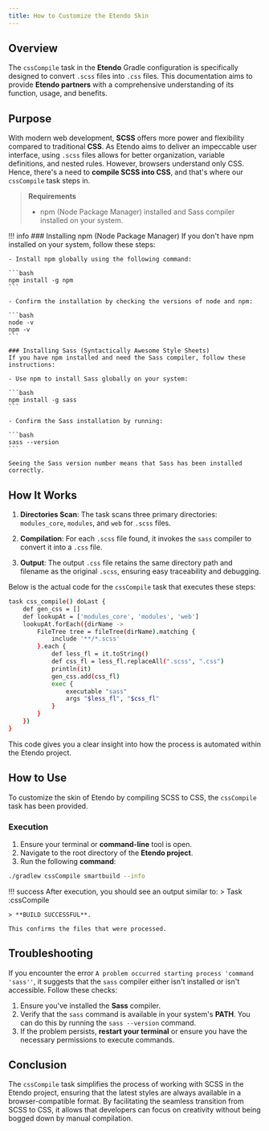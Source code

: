```yaml
---
title: How to Customize the Etendo Skin
---
```


## Overview

The `cssCompile` task in the **Etendo** Gradle configuration is specifically designed to convert `.scss` files into `.css` files. This documentation aims to provide **Etendo partners** with a comprehensive understanding of its function, usage, and benefits.

## Purpose

With modern web development, **SCSS** offers more power and flexibility compared to traditional **CSS**. As Etendo aims to deliver an impeccable user interface, using `.scss` files allows for better organization, variable definitions, and nested rules. However, browsers understand only CSS. Hence, there's a need to **compile SCSS into CSS**, and that's where our `cssCompile` task steps in.

> **Requirements**
> - npm (Node Package Manager) installed and Sass compiler installed on your system.

!!! info
    ### Installing npm (Node Package Manager)
    If you don't have npm installed on your system, follow these steps:
    
    - Install npm globally using the following command:
    
    ```bash
    npm install -g npm
    ```
    
    - Confirm the installation by checking the versions of node and npm:
    
    ```bash
    node -v
    npm -v
    ```
    
    ### Installing Sass (Syntactically Awesome Style Sheets)
    If you have npm installed and need the Sass compiler, follow these instructions:
    
    - Use npm to install Sass globally on your system:

    ```bash
    npm install -g sass
    ```

    - Confirm the Sass installation by running:

    ```bash
    sass --version
    ```
    
    Seeing the Sass version number means that Sass has been installed correctly.


## How It Works

1. **Directories Scan**: The task scans three primary directories: `modules_core`, `modules`, and `web` for `.scss` files.

2. **Compilation**: For each `.scss` file found, it invokes the `sass` compiler to convert it into a `.css` file.

3. **Output**: The output `.css` file retains the same directory path and filename as the original `.scss`, ensuring easy traceability and debugging.

Below is the actual code for the `cssCompile` task that executes these steps:

```bash
task css_compile() doLast {
    def gen_css = []
    def lookupAt = ['modules_core', 'modules', 'web']
    lookupAt.forEach({dirName ->
        FileTree tree = fileTree(dirName).matching {
            include '**/*.scss'
        }.each {
            def less_fl = it.toString()
            def css_fl = less_fl.replaceAll(".scss", ".css")
            println(it)
            gen_css.add(css_fl)
            exec {
                executable "sass"
                args "$less_fl", "$css_fl"
            }
        }
    })
}
```

This code gives you a clear insight into how the process is automated within the Etendo project.

## How to Use

To customize the skin of Etendo by compiling SCSS to CSS, the `cssCompile` task has been provided.

### Execution

1. Ensure your terminal or **command-line** tool is open.
2. Navigate to the root directory of the **Etendo project**.
3. Run the following **command**:

```bash
./gradlew cssCompile smartbuild --info
```

!!! success
    After execution, you should see an output similar to:
    > Task :cssCompile
    
    > **BUILD SUCCESSFUL**.
    
    This confirms the files that were processed.


## Troubleshooting

If you encounter the error `A problem occurred starting process 'command 'sass''`, it suggests that the `sass` compiler either isn't installed or isn't accessible. Follow these checks:

1. Ensure you've installed the **Sass** compiler.
2. Verify that the `sass` command is available in your system's **PATH**. You can do this by running the `sass --version` command.
3. If the problem persists, **restart your terminal** or ensure you have the necessary permissions to execute commands.


## Conclusion

The `cssCompile` task simplifies the process of working with SCSS in the Etendo project, ensuring that the latest styles are always available in a browser-compatible format. By facilitating the seamless transition from SCSS to CSS, it allows that developers can focus on creativity without being bogged down by manual compilation.